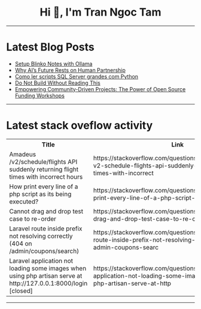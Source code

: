 <h1 align="center">Hi 👋, I'm Tran Ngoc Tam</h1>

---

# Latest Blog Posts 
<!-- BLOG-POST-LIST:START -->
- [Setup Blinko Notes with Ollama](https://dev.to/blacknight318/setup-blinko-notes-with-ollama-5h7)
- [Why AI’s Future Rests on Human Partnership](https://dev.to/rawveg/why-ais-future-rests-on-human-partnership-12fe)
- [Como ler scripts SQL Server grandes com Python](https://dev.to/rodrigozan/como-ler-scripts-sql-server-grandes-com-python-3mhg)
- [Do Not Build Without Reading This](https://dev.to/scofieldidehen/do-not-build-without-reading-this-b59)
- [Empowering Community-Driven Projects: The Power of Open Source Funding Workshops](https://dev.to/zhangwei42/empowering-community-driven-projects-the-power-of-open-source-funding-workshops-o05)
<!-- BLOG-POST-LIST:END -->

---

# Latest stack oveflow activity
<table>
  <tr><th>Title</th><th>Link</th></tr>
  <!-- STACKOVERFLOW:START --><tr><td>Amadeus /v2/schedule/flights API suddenly returning flight times with incorrect hours</td><td>https://stackoverflow.com/questions/79610350/amadeus-v2-schedule-flights-api-suddenly-returning-flight-times-with-incorrect</td></tr><tr><td>How print every line of a php script as its being executed?</td><td>https://stackoverflow.com/questions/79610238/how-print-every-line-of-a-php-script-as-its-being-executed</td></tr><tr><td>Cannot drag and drop test case to re-order</td><td>https://stackoverflow.com/questions/79610202/cannot-drag-and-drop-test-case-to-re-order</td></tr><tr><td>Laravel route inside prefix not resolving correctly &lpar;404 on /admin/coupons/search&rpar;</td><td>https://stackoverflow.com/questions/79610119/laravel-route-inside-prefix-not-resolving-correctly-404-on-admin-coupons-searc</td></tr><tr><td>Laravel application not loading some images when using php artisan serve at http://127.0.0.1:8000/login [closed]</td><td>https://stackoverflow.com/questions/79609779/laravel-application-not-loading-some-images-when-using-php-artisan-serve-at-http</td></tr><!-- STACKOVERFLOW:END -->
</table>

---


